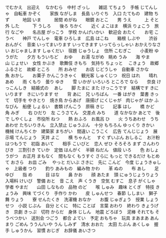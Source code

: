 でむかえ　出迎え　
なかむら　中村
ざっし　　雑誌
てちょう　手帳
じてんしゃ　自転車
かぞく　　家族
ながしま　長島
いりぐち　入口
たてもの　建物
ちず　　　地図
いま　　　居間
めがね　　眼鏡
おとこ　　男
うえ　　　上
そと　　　外
した　　　下
うしろ　　後ろ
ちかく　　近く
よこはま　横浜
りょこう　旅行
なごや　　名古屋
がっこう　学校
かんげいかい　歓迎会
おたく　　お宅
こうべ　　神戸
でんしゃ　電車
ひろしま　広島
はこね　　箱根
しぶや　　渋谷
おんがく　音楽
いってまいります
いってきます
いってらっしゃい
おかえりなさい
おじゃまします
しゅくだい　宿題
じゅうしょ　住所
こむぎこ　　小麦粉
ゆうがた　　夕方
もういちど　
おゆ　　お湯
ながめ　眺め
うみ　　海
やま　　山
じょせい　女性
かぶき　歌舞伎
きもち　気持ち
ちょっと　
こきょう　故郷
ふるさと　故郷
ところ　　所
おみせ　　お店
じどうしゃ　自動車
さかな　　魚
おかし　　お菓子
かんこうきゃく　観光客
しゅくじつ　祝日
はれ　　晴れ
あめ　　雨
くもり　曇り
ゆき　　雪
いかが
いろいろ
ところで
なら　　奈良
けっこんしき　結婚式の　
あし　　脚
たまに
また
けっこうです　結構です
きにいります　きにいります
せ　　背
あに　兄
いちばん　一番
はがき　葉書
きって　切手を
やきとり　焼き鳥
からあげ　唐揚げ
にくじゃが　肉じゃが
ほか
ふなびん　船便
しょるい　書類
げんこう　原稿
きじ　　記事
はし　　橋
かど　　角
みぎ　　右
ひだり　左
こうさてん　交差点
みち　　道
なかなか
あとで　後で
しやくしょ　市役所
ねつ　　熱
おふろ　お風呂
ひ　　火
うちあわせ　うちあわせ
たちいりきん　立入禁止
じゅうぶん　十分
もちろん
ゆっくり
きかい　　機械
けんちくか　建築家
まちがい　間違い
こうこく　広告
てんじじょう　展示場
てんじょう　天井
よこ　　横
ちゃんと　
すぐ
ずいぶん
おしるこ　お汁粉
はつもうで　初詣
あいて　　相手
こいびと　恋人
ぜひ
そろそろ
まず
さんわりびき　三割引き
ていか　定価
はんがく　半額
ねだん　値段
いろ　　色
おしょうがつ　お正月
まもなく　間もなく
もうすぐ
さらに
もっと
できるだけ
もとめて
おさら　お皿
ごみ　
やっと
だいぶ
さきに　先に
こんど　今度
じょうきゅしゃ　上級者
つり　　釣り
あみもの　編み物
かわ　　革
ぬの　　布
あし　　足
ゆび　　指
め　　　目
はな　　鼻
かお　　顔
あたま　頭
にゅうじょうりょう　入場料
けいび　警備
おと　音
こえ　声
くうき　空気
むすこ　息子
がくしゃ　学者
やまだ　　山田
しなもの　品物
のど　　喉
しゅみ　趣味
とくぎ　特技
きょうみ　興味
てづくり　手作り
かわ　　皮
しゅんせつ　春節
ししまい　獅子舞
りょう　　寮
せんたくき　洗濯機
おなか　　お腹
じゅぎょう　授業
しょうせつ　小説
じぶん　自分
とくに　特に
ことば　言葉
おわり　終わり
きょうげき　京劇
きっぷ　切符
からだ　身体
じしん　地震
どろぼう　泥棒
それても
そうべつかい　送別会
つごう　都合
よてい　予定
おもちゃ　玩具
まあまあ
あんまり
ごめん
ううん/いや
うん
しみず　清水
おおた　太田
たぶん
あくしゅ　握手
しゅうかん　習慣
おじぎ　お辞儀
あいさつ